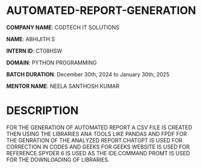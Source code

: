 # AUTOMATED-REPORT-GENERATION

**COMPANY NAME**: CODTECH IT SOLUTIONS

**NAME**: ABHIJITH S

**INTERN ID**: CT08HSW

**DOMAIN**: PYTHON PROGRAMMING

**BATCH DURATION**: December 30th, 2024 to January 30th, 2025

**MENTOR NAME**: NEELA SANTHOSH KUMAR

# DESCRIPTION
FOR THE GENERATION OF AUTOMATED REPORT A CSV FILE IS CREATED THEN USING THE LIBRARIES ANA TOOLS LIKE PANDAS AND FPDF FOR THE GENRATION OF THE ANALYZED REPORT.CHATGPT IS USED FOR CORRECTION IN CODES AND GEEKS FOR GEEKS WEBSITE IS USED FOR REFERENCE.SPYDER 6 IS USED AS THE IDE.COMMAND PROMT IS USED FOR THE DOWNLOADING OF LIBRARIES. 
